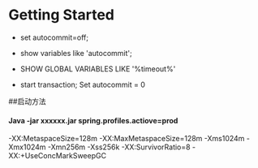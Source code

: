 # Getting Started

* set autocommit=off;
* show variables like 'autocommit';

* SHOW GLOBAL VARIABLES LIKE '%timeout%'

* start transaction;
  Set autocommit = 0
  
##启动方法
#### Java -jar xxxxxx.jar spring.profiles.actiove=prod

-XX:MetaspaceSize=128m -XX:MaxMetaspaceSize=128m -Xms1024m -Xmx1024m -Xmn256m -Xss256k -XX:SurvivorRatio=8 -XX:+UseConcMarkSweepGC
